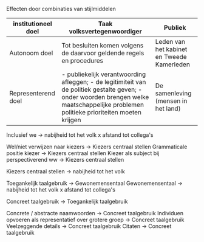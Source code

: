 Effecten door combinaties van stijlmiddelen


| institutioneel doel | Taak volksvertegenwoordiger                                                                                                                                                              | Publiek                                    |
| ------------------- | ---------------------------------------------------------------------------------------------------------------------------------------------------------------------------------------- | ------------------------------------------ |
| Autonoom doel       | Tot besluiten komen volgens de daarvoor geldende regels en procedures                                                                                                                    | Leden van het kabinet en Tweede Kamerleden |
| Representerend doel | - publiekelijk verantwoording afleggen; - de legitimiteit van de politiek gestalte geven; - onder woorden brengen welke maatschappelijke problemen politieke prioriteiten moeten krijgen | De samenleving (mensen in het land)        | 

Inclusief we -> nabijheid tot het volk x afstand tot collega's

Wel/niet verwijzen naar kiezers -> Kiezers centraal stellen
Grammaticale positie kiezer -> Kiezers centraal stellen
Kiezer als subject bij perspectiverend ww -> Kiezers centraal stellen

Kiezers centraal stellen -> nabijheid tot het volk

Toegankelijk taalgebruik -> Gewonemensentaal
Gewonemensentaal -> nabijheid tot het volk x afstand tot collega's


Concreet taalgebruik -> Toegankelijk taalgebruik

Concrete / abstracte naamwoorden -> Concreet taalgebruik
Individuen opvoeren als representatief over grotere groep -> Concreet taalgebruik
Veelzeggende details -> Concreet taalgebruik
Citaten -> Concreet taalgebruik





